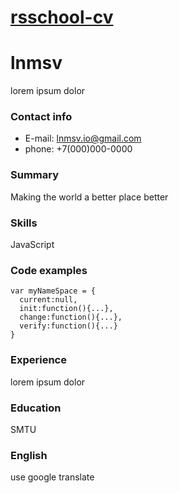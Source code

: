 # [rsschool-cv](https://lnmsv.github.com/rsschool-cv/)

# lnmsv
lorem ipsum dolor

### Contact info
* E-mail: lnmsv.io@gmail.com
* phone: +7(000)000-0000

### Summary
Making the world a better place better

### Skills
JavaScript

### Code examples
```
var myNameSpace = {
  current:null,
  init:function(){...},
  change:function(){...},
  verify:function(){...}
}
```

### Experience
lorem ipsum dolor

### Education
SMTU

### English
use google translate
